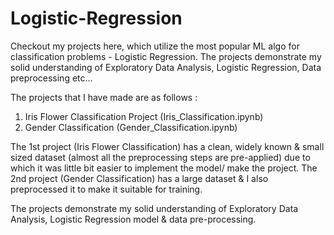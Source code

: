 # Logistic-Regression

Checkout my projects here, which utilize the most popular ML algo for classification problems - Logistic Regression. The projects demonstrate my solid understanding of Exploratory Data Analysis, Logistic Regression, Data preprocessing etc...

The projects that I have made are as follows :

1. Iris Flower Classification Project (Iris_Classification.ipynb)
2. Gender Classification (Gender_Classification.ipynb)

The 1st project (Iris Flower Classification) has a clean, widely known & small sized dataset (almost all the preprocessing steps are pre-applied) due to which it was little bit easier to implement the model/ make the project. The 2nd project (Gender Classification) has a large dataset & I also preprocessed it to make it suitable for training.

The projects demonstrate my solid understanding of Exploratory Data Analysis, Logistic Regression model & data pre-processing.
